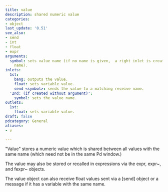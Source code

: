 ```yaml
---
title: value
description: shared numeric value
categories:
- object
last_update: '0.51'
see_also:
- send
- int
- float
- expr
arguments:
  symbol: sets value name (if no name is given,  a right inlet is created to set the
    name).
inlets:
  1st:
    bang: outputs the value.
    float: sets variable value.
    send <symbol>: sends the value to a matching receive name.
  '2nd: (if created without argument)':
    symbol: sets the value name.
outlets:
  1st:
    float: sets variable value.
draft: false
pdcategory: General
aliases:
- v

---
```

"Value" stores a numeric value which is shared between all values with the same name (which need not be in the same Pd window.)

The value may also be stored or recalled in expressions via the expr, expr~, and fexpr~ objects.

The value object can also receive float values sent via a [send] object or a message if it has a variable with the same name.
